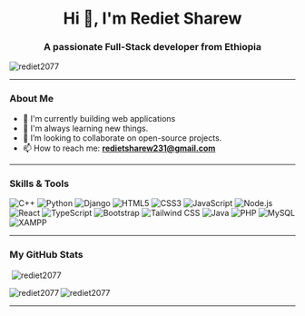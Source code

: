 <h1 align="center">Hi 👋, I'm Rediet Sharew</h1>
<h3 align="center">A passionate Full-Stack developer from Ethiopia</h3>

<p align="left"> <img src="https://komarev.com/ghpvc/?username=rediet2077&label=Profile%20views&color=0e75b6&style=flat" alt="rediet2077" /> </p>

---

<h3 align="left">About Me</h3>

- 🔭 I'm currently building web applications 
- 🌱 I'm always learning new things.
- 👯 I’m looking to collaborate on open-source projects.
- 📫 How to reach me: **redietsharew231@gmail.com**

---

<h3 align="left">Skills & Tools</h3>

<p align="left">
  <img src="https://img.shields.io/badge/C%2B%2B-00599C?style=for-the-badge&logo=c%2B%2B&logoColor=white" alt="C++" />
  <img src="https://img.shields.io/badge/Python-3776AB?style=for-the-badge&logo=python&logoColor=white" alt="Python" />
  <img src="https://img.shields.io/badge/Django-092E20?style=for-the-badge&logo=django&logoColor=white" alt="Django" />
  <img src="https://img.shields.io/badge/HTML5-E34F26?style=for-the-badge&logo=html5&logoColor=white" alt="HTML5" />
  <img src="https://img.shields.io/badge/CSS3-1572B6?style=for-the-badge&logo=css3&logoColor=white" alt="CSS3" />
  <img src="https://img.shields.io/badge/JavaScript-F7DF1E?style=for-the-badge&logo=javascript&logoColor=black" alt="JavaScript" />
  <img src="https://img.shields.io/badge/Node.js-339933?style=for-the-badge&logo=node.js&logoColor=white" alt="Node.js" />
  <img src="https://img.shields.io/badge/React-61DAFB?style=for-the-badge&logo=react&logoColor=black" alt="React" />
  <img src="https://img.shields.io/badge/TypeScript-3178C6?style=for-the-badge&logo=typescript&logoColor=white" alt="TypeScript" />
  <img src="https://img.shields.io/badge/Bootstrap-7952B3?style=for-the-badge&logo=bootstrap&logoColor=white" alt="Bootstrap" />
  <img src="https://img.shields.io/badge/Tailwind_CSS-38B2AC?style=for-the-badge&logo=tailwind-css&logoColor=white" alt="Tailwind CSS" />
  <img src="https://img.shields.io/badge/Java-007396?style=for-the-badge&logo=java&logoColor=white" alt="Java" />
  <img src="https://img.shields.io/badge/PHP-777BB4?style=for-the-badge&logo=php&logoColor=white" alt="PHP" />
  <img src="https://img.shields.io/badge/MySQL-4479A1?style=for-the-badge&logo=mysql&logoColor=white" alt="MySQL" />
  <img src="https://img.shields.io/badge/XAMPP-FB7A24?style=for-the-badge&logo=xampp&logoColor=white" alt="XAMPP" />
</p>

---

<h3 align="left">My GitHub Stats</h3>

<p>&nbsp;<img align="center" src="https://github-readme-stats.vercel.app/api?username=rediet2077&show_icons=true&locale=en" alt="rediet2077" /></p>
<p><img align="left" src="https://github-readme-stats.vercel.app/api/top-langs?username=rediet2077&show_icons=true&locale=en&layout=compact" alt="rediet2077" /></p>
<p><img align="center" src="https://github-readme-streak-stats.herokuapp.com/?user=rediet2077&" alt="rediet2077" /></p>

---

